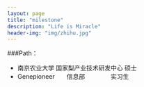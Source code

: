 ```yaml
---
layout: page
title: "milestone"
description: "Life is Miracle"
header-img: "img/zhihu.jpg"
---
```



###Path：


- 南京农业大学  国家梨产业技术研发中心       硕士
- Genepioneer       信息部                实习生




